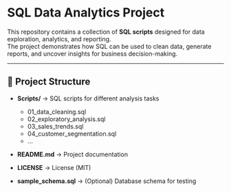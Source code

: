 # SQL Data Analytics Project

This repository contains a collection of **SQL scripts** designed for data exploration, analytics, and reporting.  
The project demonstrates how SQL can be used to clean data, generate reports, and uncover insights for business decision-making.

---

## 📂 Project Structure

- **Scripts/** → SQL scripts for different analysis tasks  
  - 01_data_cleaning.sql  
  - 02_exploratory_analysis.sql  
  - 03_sales_trends.sql  
  - 04_customer_segmentation.sql  
  - ...  

- **README.md** → Project documentation  

- **LICENSE** → License (MIT)  

- **sample_schema.sql** → (Optional) Database schema for testing
